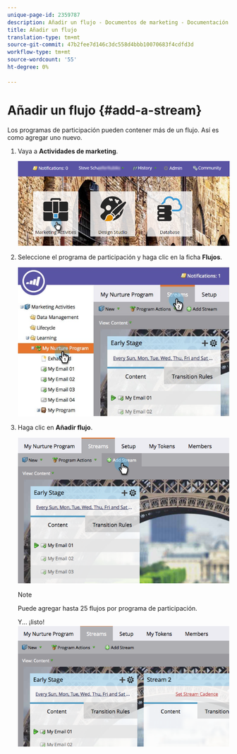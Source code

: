 ```yaml
---
unique-page-id: 2359787
description: Añadir un flujo - Documentos de marketing - Documentación del producto
title: Añadir un flujo
translation-type: tm+mt
source-git-commit: 47b2fee7d146c3dc558d4bbb10070683f4cdfd3d
workflow-type: tm+mt
source-wordcount: '55'
ht-degree: 0%

---
```



# Añadir un flujo {#add-a-stream}

Los programas de participación pueden contener más de un flujo. Así es como agregar uno nuevo.

1. Vaya a **Actividades de marketing**.

   ![](assets/login-marketing-activities-2.png)

1. Seleccione el programa de participación y haga clic en la ficha **Flujos**.

   ![](assets/streamstablifecycle.jpg)

1. Haga clic en **Añadir flujo**.

   ![](assets/image2014-9-15-16-3a56-3a23.png)

   >[!NOTE]
   >
   >Puede agregar hasta 25 flujos por programa de participación.

   Y... ¡listo!   ![](assets/image2014-9-15-16-3a56-3a27.png)

